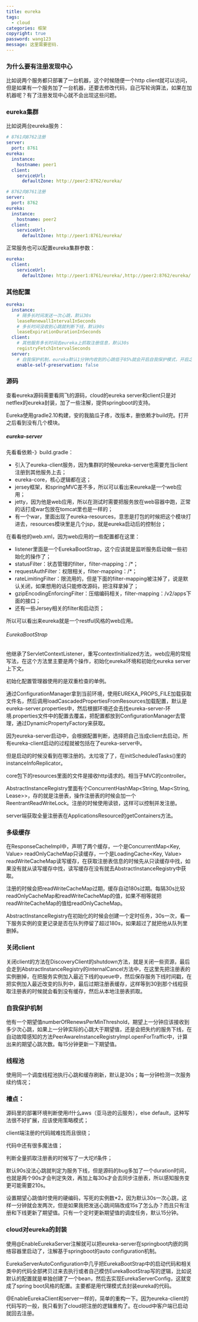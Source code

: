 ```yaml
---
title: eureka
tags:
  - cloud
categories: 框架
copyright: true
password: wang123
message: 这里需要密码.
---
```




### 为什么要有注册发现中心

比如说两个服务都只部署了一台机器，这个时候随便一个http client就可以访问，但是如果有一个服务加了一台机器，还要去修改代码，自己写轮询算法，如果在加机器呢？有了注册发现中心就不会出现这些问题。

### eureka集群

比如说两台eureka服务：

```yml
# 8761向8762注册
server:
  port: 8761
eureka:
  instance:
    hostname: peer1
  client:
    serviceUrl:
      defaultZone: http://peer2:8762/eureka/
```

```yml
# 8762向8761注册
server:
  port: 8762
eureka:
  instance:
    hostname: peer2
  client:
    serviceUrl:
      defaultZone: http://peer1:8761/eureka/
```

正常服务也可以配置eureka集群参数：

```yml
eureka:
  client:
    serviceUrl:
      defaultZone: http://peer1:8761/eureka/,http://peer2:8762/eureka/
```

### 其他配置

```yml
eureka:
  instance:
    # 隔多长时间发送一次心跳，默认30s
    leaseRenewallIntervalInSeconds
    # 多长时间没收到心跳就判断下线，默认90s
    leaseExpirationDurationInSeconds
  client:
    # 其他服务多长时间去eureka上抓取注册信息，默认30s
    registryFetchIntervalSeconds
  server:
  	# 自我保护机制，eureka默认1分钟内收到的心跳低于85%就会开启自我保护模式，开启之后不会把没发心跳的服务下线
    enable-self-preservation: false
```

### 源码

查看eureka源码需要看网飞的源码，cloud的eureka server和client只是对netflex的eureka封装，加了一些注解，提供springboot的支持。

Eureka使用gradle2.10构建，安的我脑瓜子疼，改版本，删依赖才build完。打开之后看到没有几个模块。

##### eureka-server

先看看依赖-》build.gradle：

*   引入了eureka-client服务，因为集群的时候eureka-server也需要充当client注册到其他服务上去；
*   eureka-core，核心逻辑都在这；
*   jersey框架，和springMVC差不多，所以可以看出来eureka是一个web应用；
*   jetty，因为他是web应用，所以在测试时需要把服务放在web容器中跑，正常的话打成war包放在tomcat里也是一样的；
*   有一个war，里面出现了eureka-resources，意思是打包的时候把这个模块打进去，resources模块里是几个jsp，就是eureka启动后的控制台；

在看看他的web.xml，因为web应用的一些配置都在这里：

-   listener里面是一个EurekaBootStrap，这个应该就是监听服务启动做一些初始化的操作了；
-   statusFilter：状态管理的filter，filter-mapping：/*；
-   requestAuthFilter：权限相关，filter-mapping：/*；
-   rateLimitingFilter：限流用的，但是下面的filter-mapping被注掉了，说是默认关闭，如果想用的话只能修改源码，把注释拿掉了；
-   gzipEncodingEnforcingFilter：压缩编码相关，filter-mapping：/v2/apps下面的接口；
-   还有一些Jersey相关的filter和启动页；

所以可以看出来eureka就是一个restful风格的web应用。

###### EurekaBootStrap

他继承了ServletContextListener，重写contextInitialized方法，web应用的常规写法，在这个方法里主要是两个操作，初始化eureka环境和初始化eureka server上下文。

初始化配置管理器使用的是双重检查的单例。

通过ConfigurationManager拿到当前环境，使用EUREKA_PROPS_FILE加载获取文件名，然后调用loadCascadedPropertiesFromResources加载配置，默认是eureka-server.properties中，然后根据环境还会去找eureka-server-环境.properties文件中的配置去覆盖，把配置都放到ConfigurationManager去管理，通过DynamicPropertyFactory来获取。

因为eureka-server启动中，会根据配置判断，选择把自己当成client去启动，所有eureka-client启动的过程就被包括在了eureka-server中。

但是启动的时候没看到在哪注册的。太垃圾了了，在initScheduledTasks()里的instanceInfoReplicator。

core包下的resources里面的文件是接收http请求的。相当于MVC的controller。

AbstractInstanceRegistry里面有个ConcurrentHashMap<String, Map<String, Lease<InstanceInfo>>>，存的就是注册表，操作注册表的时候会加一个ReentrantReadWriteLock。注册的时候使用读锁，这样可以控制并发注册。

server端获取全量注册表在ApplicationsResource的getContainers方法。

### 多级缓存

在ResponseCacheImpl中，声明了两个缓存，一个是ConcurrentMap<Key, Value> readOnlyCacheMap只读缓存，一个是LoadingCache<Key, Value> readWriteCacheMap读写缓存，在获取注册表信息的时候先从只读缓存中找，如果没有就从读写缓存中找，读写缓存在没有就去AbstractInstanceRegistry中获取。

注册的时候会把readWriteCacheMap过期，缓存自动180s过期。每隔30s比较readOnlyCacheMap和readWriteCacheMap的值，如果不相等就把readWriteCacheMap的值给readOnlyCacheMap。

AbstractInstanceRegistry在初始化的时候会创建一个定时任务，30s一次，看一下服务实例的变更记录是否在队列停留了超过180s，如果超过了就把他从队列里删掉。

### 关闭client

关闭client的方法在DiscoveryClient的shutdown方法，就是关闭一些资源，最后会走到AbstractInstanceRegistry的internalCancel方法中，在这里先把注册表的实例删掉，在把服务实例加入最近下线的queue中，然后保存服务下线时间戳，在把实例加入最近改变的队列中，最后过期注册表缓存，这样等到30到那个线程获取注册表的时候就会看到没有缓存，然后从本地注册表抓取。

### 自我保护机制

他有一个期望值numberOfRenewsPerMinThreshold，期望上一分钟应该接收到多少次心跳，如果上一分钟实际的心跳大于期望值，还是会把失约的服务下线，在自动故障感知的方法PeerAwareInstanceRegistryImpl.openForTraffic中，计算出来的期望心跳次数。每15分钟更新一下期望值。

### 线程池

使用同一个调度线程池执行心跳和缓存刷新，默认是30s；每一分钟检测一次服务续约情况；

### 槽点：

源码里的部署环境判断使用if什么aws（亚马逊的云服务），else default，这种写法很不好扩展，应该使用策略模式；

client端注册的代码贼难找而且很绕；

代码中还有很多魔法值；

判断全量抓取注册表的时候写了一大坨if条件；

默认90s没法心跳就判定为服务下线，但是源码的bug多加了一个duration时间，也就是两个90s才会判定失效，再加上每30s才会去同步注册表，所以感知服务变更可能需要210s。

设置期望心跳值时使用的硬编码，写死的实例数*2，因为默认30s一次心跳，这样一分钟就会发两次，但是如果我把发送心跳间隔改成15s了怎么办？而且只有注册和下线更新了期望值。只有一个定时更新期望值的调度任务，默认15分钟。

### cloud对eureka的封装

使用@EnableEurekaServer注解就可以把eureka-server在springboot内嵌的网络容器里启动了，注解基于springboot的auto configuration机制。

EurekaServerAutoConfiguration中几乎把EurekaBootStrap中的启动代码和相关类中的代码全部拷贝过来去执行或者自己模仿EurekaBootStrap写的逻辑，比如说默认的配置就是单独创建了一个bean，然后去实现EurekaServerConfig，这就变成了spring boot风格的配置。主要都是用代理模式去封装eureka的代码。



@EnableEurekaClient和server一样的，简单的重构一下。因为eureka-client的代码写的一般，我只看到了cloud把注册的逻辑重构了。在cloud中客户端已启动就回去注册。